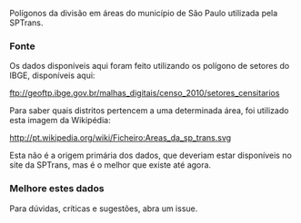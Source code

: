 Polígonos da divisão em áreas do município de São Paulo utilizada pela SPTrans.

### Fonte

Os dados disponíveis aqui foram feito utilizando os polígono de setores do IBGE, disponíveis aqui:

ftp://geoftp.ibge.gov.br/malhas_digitais/censo_2010/setores_censitarios

Para saber quais distritos pertencem a uma determinada área, foi utilizado esta imagem da Wikipédia:

http://pt.wikipedia.org/wiki/Ficheiro:Areas_da_sp_trans.svg

Esta não é a origem primária dos dados, que deveriam estar disponíveis no site da SPTrans, mas é o melhor que existe até agora.

### Melhore estes dados

Para dúvidas, críticas e sugestões, abra um issue.

